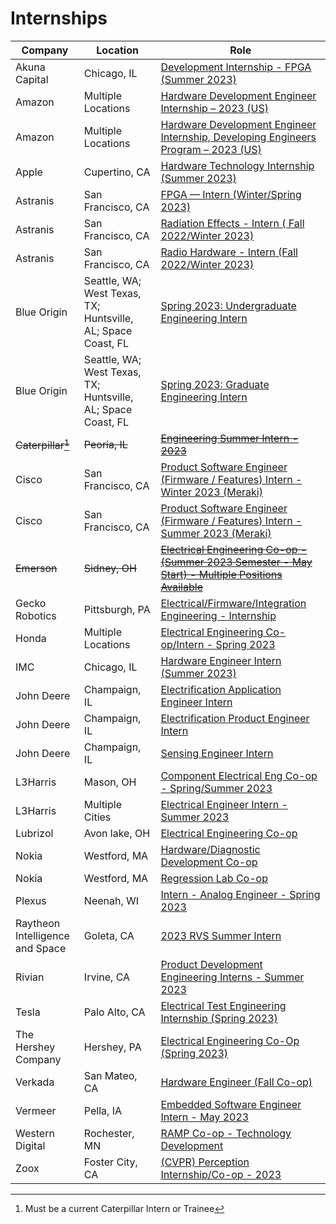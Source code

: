 # Internships

| Company | Location | Role |
| --- | --- | --- |
| Akuna Capital | Chicago, IL | [Development Internship - FPGA (Summer 2023)](https://akunacapital.com/job-details?gh_jid=4272847) |
| Amazon | Multiple Locations | [Hardware Development Engineer Internship – 2023 (US)](https://www.amazon.jobs/en/jobs/2141725/hardware-development-engineer-internship-2023-us) |
| Amazon | Multiple Locations | [Hardware Development Engineer Internship, Developing Engineers Program – 2023 (US)](https://www.amazon.jobs/en/jobs/2141740/hardware-development-engineer-internship-developing-engineers-program-2023-us) |
| Apple | Cupertino, CA | [Hardware Technology Internship (Summer 2023)](https://jobs.apple.com/en-us/details/200389042/hardware-technology-internship?team=STDNT) |
| Astranis | San Francisco, CA | [FPGA — Intern (Winter/Spring 2023)](https://jobs.lever.co/astranis/97edfd44-c74e-4d48-975f-1372573be209) |
| Astranis | San Francisco, CA | [Radiation Effects - Intern ( Fall 2022/Winter 2023)](https://jobs.lever.co/astranis/ca63e3fa-8386-4563-ab41-cd1bb6b8fdda) |
| Astranis | San Francisco, CA | [Radio Hardware - Intern (Fall 2022/Winter 2023)](https://jobs.lever.co/astranis/6efdf927-4c2f-4221-8f48-d3d4a2264df1) |
| Blue Origin | Seattle, WA; West Texas, TX; Huntsville, AL; Space Coast, FL | [Spring 2023: Undergraduate Engineering Intern](https://blueorigin.wd5.myworkdayjobs.com/en-US/BlueOrigin/job/Spring-2023--Undergraduate-Engineering-Intern_R22860) |
| Blue Origin | Seattle, WA; West Texas, TX; Huntsville, AL; Space Coast, FL | [Spring 2023: Graduate Engineering Intern](https://blueorigin.wd5.myworkdayjobs.com/en-US/BlueOrigin/job/Spring-2023--Graduate-Engineering-Intern_R22868) |
| ~~Caterpillar[^1]~~ | ~~Peoria, IL~~ | ~~[Engineering Summer Intern - 2023](https://careers.caterpillar.com/en/jobs/job/r0000139145-engineering-summer-intern-2023/)~~ |
| Cisco | San Francisco, CA | [Product Software Engineer (Firmware / Features) Intern - Winter 2023 (Meraki)](https://jobs.cisco.com/jobs/ProjectDetail/Product-Software-Engineer-Firmware-Features-Intern-Winter-2023-Meraki/1369140) |
| Cisco | San Francisco, CA | [Product Software Engineer (Firmware / Features) Intern - Summer 2023 (Meraki)](https://jobs.cisco.com/jobs/ProjectDetail/Product-Software-Engineer-Firmware-Features-Intern-Summer-2023-Meraki/1373285) |
| ~~Emerson~~ | ~~Sidney, OH~~ | ~~[Electrical Engineering Co-op - (Summer 2023 Semester - May Start) - Multiple Positions Available](https://hdjq.fa.us2.oraclecloud.com/hcmUI/CandidateExperience/en/sites/CX_1/job/22021046?utm_medium=jobshare)~~ |
| Gecko Robotics | Pittsburgh, PA | [Electrical/Firmware/Integration Engineering - Internship](https://www.geckorobotics.com/company/apply?gh_jid=5209108003&gh_src=f8594bd13us) |
| Honda | Multiple Locations | [Electrical Engineering Co-op/Intern - Spring 2023](https://hondana.taleo.net/careersection/ah_ext_mobile/jobdetail.ftl?job=544548) |
| IMC | Chicago, IL | [Hardware Engineer Intern (Summer 2023)](https://imc.wd5.myworkdayjobs.com/en-US/IMC_USA/job/Hardware-Engineer-Intern----Summer-2023_REQ-01960-1) |
| John Deere | Champaign, IL | [Electrification Application Engineer Intern](https://researchpark.illinois.edu/job/electrification-application-engineer-intern-john-deere/) |
| John Deere | Champaign, IL | [Electrification Product Engineer Intern](https://researchpark.illinois.edu/job/electrification-product-engineer-intern-john-deere/) |
| John Deere | Champaign, IL | [Sensing Engineer Intern](https://researchpark.illinois.edu/job/sensing-engineer-intern-john-deere/) |
| L3Harris | Mason, OH | [Component Electrical Eng Co-op - Spring/Summer 2023](https://careers.l3harris.com/job/-/-/4832/32596501920?src=SNS-10240) |
| L3Harris | Multiple Cities | [Electrical Engineer Intern - Summer 2023](https://careers.l3harris.com/job/mason/electrical-engineer-intern-summer-2023-mason-oh/4832/32946489040) |
| Lubrizol | Avon lake, OH | [Electrical Engineering Co-op](https://jobs.lubrizol.com/job/Avon-Lake-Electrical-Engineering-Co-op-OH-44012/880689500/?feedId=140500&utm_source=LinkedInJobPostings&utm_campaign=Lubrizol_LinkedIn) |
| Nokia | Westford, MA | [Hardware/Diagnostic Development Co-op](https://aluperf.referrals.selectminds.com/jobs/hardware-diagnostic-development-co-op-85897) |
| Nokia | Westford, MA | [Regression Lab Co-op](https://aluperf.referrals.selectminds.com/jobs/regression-lab-co-op-85896) |
| Plexus | Neenah, WI | [Intern - Analog Engineer - Spring 2023](https://plexus.wd5.myworkdayjobs.com/Plexus_Careers/job/Neenah-WI/Intern---Analog-Engineer---Spring-2023_R020602-1) |
| Raytheon Intelligence and Space | Goleta, CA | [2023 RVS Summer Intern](https://careers.rtx.com/global/en/job/01549346) |
| Rivian | Irvine, CA | [Product Development Engineering Interns - Summer 2023](https://boards.greenhouse.io/rivian/jobs/5199457003) |
| Tesla | Palo Alto, CA | [Electrical Test Engineering Internship (Spring 2023)](https://www.tesla.com/careers/search/job/electrical-test-engineering-internship-spring-2023-136579) |
| The Hershey Company | Hershey, PA | [Electrical Engineering Co-Op (Spring 2023)](https://careers.thehersheycompany.com/job/Hershey-Electrical-Engineering-Co-Op-%28Spring-2023%29-PA-17033/910241000/) |
| Verkada | San Mateo, CA | [Hardware Engineer (Fall Co-op)](https://jobs.lever.co/verkada/ca071837-f877-4211-9903-0a4ef5ed4cc5) |
| Vermeer | Pella, IA | [Embedded Software Engineer Intern - May 2023](https://vermeer.wd5.myworkdayjobs.com/externalcareersite/job/Pella-Iowa-USA---Corporate-Office/Embedded-Software-Engineer-Intern---May-2023_REQ-10885) |
| Western Digital | Rochester, MN | [RAMP Co-op - Technology Development](https://jobs.smartrecruiters.com/WesternDigital/743999832726145-ramp-co-op-technology-development?src=JB-10069&trid=2d92f286-613b-4daf-9dfa-6340ffbecf73) |
| Zoox | Foster City, CA | [(CVPR) Perception Internship/Co-op - 2023](https://zoox.com/careers/job-opportunity/?job=e823f774-2f3b-463e-b3d7-dc1f0ecfa98b) |

[^1]: Must be a current Caterpillar Intern or Trainee
